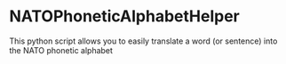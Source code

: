 # NATOPhoneticAlphabetHelper
This python script allows you to easily translate a word (or sentence) into the NATO phonetic alphabet
